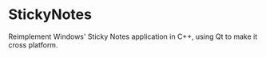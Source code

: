 # StickyNotes

Reimplement Windows' Sticky Notes application in C++, using Qt to make it cross platform.
